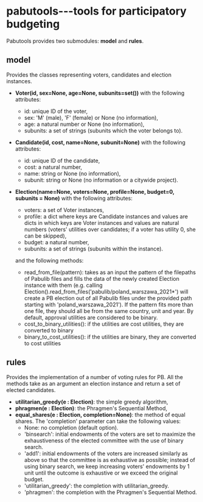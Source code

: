# pabutools---tools for participatory budgeting

Pabutools provides two submodules: **model** and **rules**.
 ## model
 Provides the classes representing voters, candidates and election instances.
  - **Voter(id, sex=None, age=None, subunits=set())** with the following attributes:
	- id: unique ID of the voter,
	- sex: 'M' (male), 'F' (female) or None (no information),
	- age: a natural number or None (no information),
	- subunits: a set of strings (subunits which the voter belongs to).
  - **Candidate(id, cost, name=None, subunit=None)** with the following attributes:
	- id: unique ID of the candidate,
	- cost: a natural number,
	- name: string or None (no information),
	- subunit: string or None (no information or a citywide project).
  - **Election(name=None, voters=None, profile=None, budget=0, subunits = None)** with the following attributes:
	- voters: a set of Voter instances,
	- profile: a dict where keys are Candidate instances and values are dicts in which keys are Voter instances and values are natural numbers (voters' utilities over candidates; if a voter has utility 0, she can be skipped),
	- budget: a natural number,
	- subunits: a set of strings (subunits within the instance).

	and the following methods:
	- read_from_file(pattern): takes as an input the pattern of the filepaths of Pabulib files and fills the data of the newly created Election instance with them (e.g. calling Election().read_from_files('pabulib/poland_warszawa_2021*') will create a PB election out of all Pabulib files under the provided path starting with 'poland_warszawa_2021'). If the pattern fits more than one file, they should all be from the same country, unit and year. By default, approval utilities are considered to be binary.
	- cost_to_binary_utilities(): if the utilities are cost utilities, they are converted to binary
	- binary_to_cost_utilities(): if the utilities are binary, they are converted to cost utilities
 ## rules
Provides the implementation of a number of voting rules for PB. All the methods take as an argument an election instance and return a set of elected candidates.
 - **utilitarian_greedy(e : Election)**: the simple greedy algorithm,
 - **phragmen(e : Election)**: the Phragmen's Sequential Method,
 - **equal_shares(e : Election, completion=None)**: the method of equal shares. The 'completion' parameter can take the following values:
	 - None: no completion (default option).
	 - 'binsearch': initial endowments of the voters are set to maximize the exhaustiveness of the elected committee with the use of binary search.
	 - 'add1': initial endowments of the voters are increased similarly as above so that the committee is as exhaustive as possible; instead of using binary search, we keep increasing voters' endowments by 1 unit until the outcome is exhaustive or we exceed the original budget.
	 - 'utilitarian_greedy': the completion with utilitarian_greedy.
	 - 'phragmen': the completion with the Phragmen's Sequential Method.
